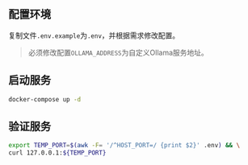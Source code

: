 ## 配置环境

复制文件`.env.example`为`.env`，并根据需求修改配置。

> 必须修改配置`OLLAMA_ADDRESS`为自定义Ollama服务地址。

## 启动服务

```bash
docker-compose up -d
```

## 验证服务

```bash
export TEMP_PORT=$(awk -F= '/^HOST_PORT=/ {print $2}' .env) && \
curl 127.0.0.1:${TEMP_PORT}
```
